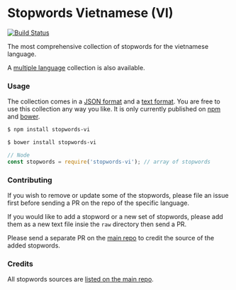 Stopwords Vietnamese (VI)
=======

[![Build Status](https://travis-ci.org/stopwords-iso/stopwords-vi.svg?branch=master)](https://travis-ci.org/stopwords-iso/stopwords-vi)

The most comprehensive collection of stopwords for the vietnamese language.

A [multiple language](https://github.com/stopwords-iso/stopwords-iso) collection is also available.

### Usage

The collection comes in a
[JSON format](https://raw.githubusercontent.com/stopwords-iso/stopwords-vi/master/stopwords-vi.json) and a
[text format](https://raw.githubusercontent.com/stopwords-iso/stopwords-vi/master/stopwords-vi.txt).
You are free to use this collection any way you like.
It is only currently published on [npm](https://www.npmjs.com/stopwords-vi) and [bower](https://bower.io).

```sh
$ npm install stopwords-vi
```

```sh
$ bower install stopwords-vi
```

```js
// Node
const stopwords = require('stopwords-vi'); // array of stopwords
```

### Contributing

If you wish to remove or update some of the stopwords, please file an issue first before sending a PR on the repo of the specific language.

If you would like to add a stopword or a new set of stopwords, please add them as a new text file insie the `raw` directory then send a PR.

Please send a separate PR on the [main repo](https://github.com/stopwords-iso/stopwords-iso) to credit the source of the added stopwords.

### Credits

All stopwords sources are [listed on the main repo](https://github.com/stopwords-iso/stopwords-iso/blob/master/CREDITS.md).
